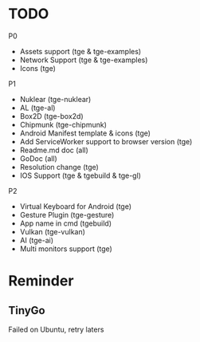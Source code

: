 # TODO
P0
* Assets support (tge & tge-examples)
* Network Support (tge & tge-examples)
* Icons (tge)

P1
* Nuklear (tge-nuklear)
* AL (tge-al)
* Box2D (tge-box2d)
* Chipmunk (tge-chipmunk)
* Android Manifest template & icons (tge)
* Add ServiceWorker support to browser version (tge)
* Readme.md doc (all)
* GoDoc (all)
* Resolution change (tge)
* IOS Support (tge & tgebuild & tge-gl)

P2
* Virtual Keyboard for Android (tge)
* Gesture Plugin (tge-gesture)
* App name in cmd (tgebuild)
* Vulkan (tge-vulkan)
* AI (tge-ai)
* Multi monitors support (tge)

# Reminder
## TinyGo
Failed on Ubuntu, retry laters
